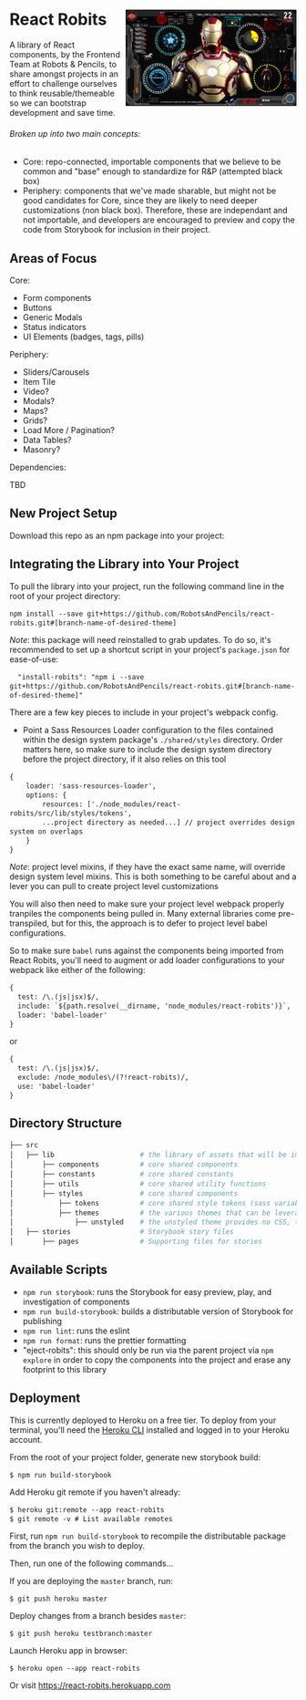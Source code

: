 <h1>
  React Robits <img align="right" width="300" src="robits.png">
</h1>
A library of React components, by the Frontend Team at Robots & Pencils, to share amongst projects in an effort to challenge ourselves to think reusable/themeable so we can bootstrap development and save time.

###### Broken up into two main concepts:

- Core: repo-connected, importable components that we believe to be common and "base" enough to standardize for R&P (attempted black box)
- Periphery: components that we've made sharable, but might not be good candidates for Core, since they are likely to need deeper customizations (non black box). Therefore, these are independant and not importable, and developers are encouraged to preview and copy the code from Storybook for inclusion in their project.

## Areas of Focus

Core:

- Form components
- Buttons
- Generic Modals
- Status indicators
- UI Elements (badges, tags, pills)

Periphery:

- Sliders/Carousels
- Item Tile
- Video?
- Modals?
- Maps?
- Grids?
- Load More / Pagination?
- Data Tables?
- Masonry?

Dependencies:

TBD

## New Project Setup

Download this repo as an npm package into your project:

## Integrating the Library into Your Project

To pull the library into your project, run the following command line in the root of your project directory:

```
npm install --save git+https://github.com/RobotsAndPencils/react-robits.git#[branch-name-of-desired-theme]
```

_Note_: this package will need reinstalled to grab updates. To do so, it's recommended to set up a shortcut script in your project's `package.json` for ease-of-use:

```
  "install-robits": "npm i --save git+https://github.com/RobotsAndPencils/react-robits.git#[branch-name-of-desired-theme]"
```

There are a few key pieces to include in your project's webpack config.

- Point a Sass Resources Loader configuration to the files contained within the design system package's `./shared/styles` directory. Order matters here, so make sure to include the design system directory before the project directory, if it also relies on this tool

```
{
    loader: 'sass-resources-loader',
    options: {
        resources: ['./node_modules/react-robits/src/lib/styles/tokens',
        ...project directory as needed...] // project overrides design system on overlaps
    }
}
```

_Note_: project level mixins, if they have the exact same name, will override design system level mixins. This is both something to be careful about and a lever you can pull to create project level customizations

You will also then need to make sure your project level webpack properly tranpiles the components being pulled in. Many external libraries come pre-transpiled, but for this, the approach is to defer to project level babel configurations.

So to make sure `babel` runs against the components being imported from React Robits, you'll need to augment or add loader configurations to your webpack like either of the following:

```
{
  test: /\.(js|jsx)$/,
  include: `${path.resolve(__dirname, 'node_modules/react-robits')}`,
  loader: 'babel-loader'
}
```

or

```
{
  test: /\.(js|jsx)$/,
  exclude: /node_modules\/(?!react-robits)/,
  use: 'babel-loader'
}
```

## Directory Structure

```bash
├── src
│   ├── lib                     # the library of assets that will be importable into a project
│       ├── components          # core shared components
│       ├── constants           # core shared constants
│       ├── utils               # core shared utility functions
│       ├── styles              # core shared components
│           ├── tokens          # core shared style tokens (sass variables and mixins)
│           ├── themes          # the various themes that can be leveraged
│               ├── unstyled    # the unstyled theme provides no CSS, to make it easier to customize
│   ├── stories                 # Storybook story files
│       ├── pages               # Supporting files for stories

```

## Available Scripts

- `npm run storybook`: runs the Storybook for easy preview, play, and investigation of components
- `npm run build-storybook`: builds a distributable version of Storybook for publishing
- `npm run lint`: runs the eslint
- `npm run format`: runs the prettier formatting
- "eject-robits": this should only be run via the parent project via `npm explore` in order to copy the components into the project and erase any footprint to this library

## Deployment

This is currently deployed to Heroku on a free tier. To deploy from your terminal, you'll need the [Heroku CLI](https://devcenter.heroku.com/articles/heroku-cli#download-and-install) installed and logged in to your Heroku account.

From the root of your project folder, generate new storybook build:

```
$ npm run build-storybook
```

Add Heroku git remote if you haven't already:

```
$ heroku git:remote --app react-robits
$ git remote -v # List available remotes
```

First, run `npm run build-storybook` to recompile the distributable package from the branch you wish to deploy.

Then, run one of the following commands...

If you are deploying the `master` branch, run:

```
$ git push heroku master
```

Deploy changes from a branch besides `master`:

```
$ git push heroku testbranch:master
```

Launch Heroku app in browser:

```
$ heroku open --app react-robits
```

Or visit https://react-robits.herokuapp.com
